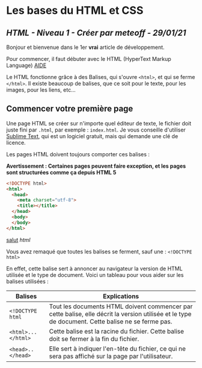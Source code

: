 Les bases du HTML et CSS
===
*HTML - Niveau 1 - Créer par meteoff - 29/01/21*
----

Bonjour et bienvenue dans le 1er **vrai** article de développement.

Pour commencer, il faut débuter avec le HTML (HyperText Markup Language) [AIDE](https://developer.mozilla.org/fr/docs/Web/HTML)

Le HTML fonctionne grâce à des Balises, qui s'ouvre `<html>`, et qui se ferme `</html>`. Il existe beaucoup de balises, que ce soit pour le texte, pour les images, pour les liens, etc...

Commencer votre première page
------

Une page HTML se créer sur n'importe quel éditeur de texte, le fichier doit juste fini par `.html`, par exemple : `index.html`. Je vous conseille d'utiliser [Sublime Text](https://www.sublimetext.com/), qui est un logiciel gratuit, mais qui demande une clé de licence.

Les pages HTML doivent toujours comporter ces balises :

**Avertissement : Certaines pages peuvent faire exception, et les pages sont structurées comme ça depuis HTML 5**

```html
<!DOCTYPE html>
<html>
  <head>
    <meta charset="utf-8">
    <title></title>
  </head>
  <body>
  </body>
</html>
```
<a href="salut">salut</a>
*html*

Vous avez remaqué que toutes les balises se ferment, sauf une : `<!DOCTYPE html>`

En effet, cette balise sert à annoncer au navigateur la version de HTML utilisée et le type de document. Voici un tableau pour vous aider sur les balises utilisées :

| Balises | Explications |
|---------|--------------|
|`<!DOCTYPE html`|Tout les documents HTML doivent commencer par cette balise, elle décrit la version utilisée et le type de document. Cette balise ne se ferme pas.|
|`<html>...</html>`|Cette balise est la racine du fichier. Cette balise doit se fermer à la fin du fichier.|
|`<head>..</head>`|	Elle sert à indiquer l'en-tête du fichier, ce qui ne sera pas affiché sur la page par l'utilisateur.|

